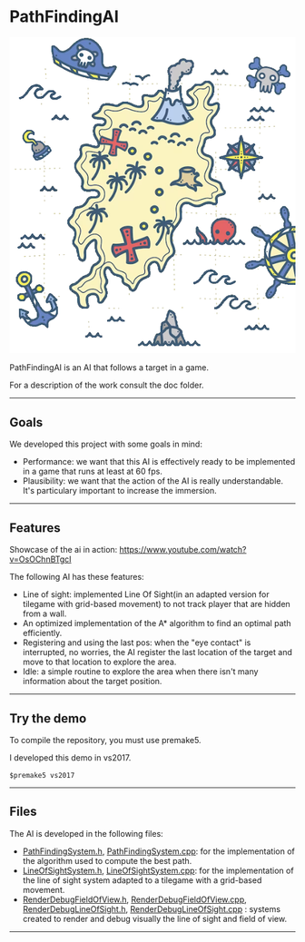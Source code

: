 # PathFindingAI

<!-- ![logo](presentation/projectLogo.png) -->
<p align="center">
  <img src="presentation/projectLogo.png" alt="Image Description">
</p>

PathFindingAI is an AI that follows a target in a game.

For a description of the work consult the doc folder.

***
## Goals

We developed this project with some goals in mind:
- Performance: we want that this AI is effectively ready to be implemented in a game that runs at least at 60 fps.
- Plausibility: we want that the action of the AI is really understandable. It's particulary important to increase the immersion. 

***
## Features

Showcase of the ai in action: https://www.youtube.com/watch?v=OsOChnBTgcI

The following AI has these features:
- Line of sight: implemented Line Of Sight(in an adapted version for tilegame with grid-based movement) to not track player
that are hidden from a wall.   
- An optimized implementation of the A* algorithm to find an optimal path efficiently.
- Registering and using the last pos: when the "eye contact" is interrupted, no worries, the AI register the last location of the target and move to that location to explore the area.
- Idle: a simple routine to explore the area when there isn't many information about the target position.

***
## Try the demo

To compile the repository, you must use premake5.

I developed this demo in vs2017.
```
$premake5 vs2017
```

***
## Files
The AI is developed in the following files:
- [PathFindingSystem.h](https://github.com/Tonaion02/PathFindingAI/blob/main/src/Systems/Exploring/PathFindingSystem.h), [PathFindingSystem.cpp](https://github.com/Tonaion02/PathFindingAI/blob/main/src/Systems/Exploring/PathFindingSystem.cpp): for the implementation of the algorithm used to compute the best path.
- [LineOfSightSystem.h](https://github.com/Tonaion02/PathFindingAI/blob/main/src/Systems/Exploring/LineOfSightSystem.h), [LineOfSightSystem.cpp](https://github.com/Tonaion02/PathFindingAI/blob/main/src/Systems/Exploring/LineOfSightSystem.cpp): for the implementation of the line of sight system adapted to a tilegame with a grid-based movement.
- [RenderDebugFieldOfView.h](https://github.com/Tonaion02/PathFindingAI/blob/main/src/Systems/Exploring/RenderDebugFieldOfView.h), [RenderDebugFieldOfView.cpp](https://github.com/Tonaion02/PathFindingAI/blob/main/src/Systems/Exploring/RenderDebugFieldOfView.cpp), [RenderDebugLineOfSight.h](https://github.com/Tonaion02/PathFindingAI/blob/main/src/Systems/Exploring/RenderDebugLineOfSight.h), [RenderDebugLineOfSight.cpp](https://github.com/Tonaion02/PathFindingAI/blob/main/src/Systems/Exploring/RenderDebugLineOfSight.cpp) : systems created to render and debug visually the line of sight and field of view.
***
